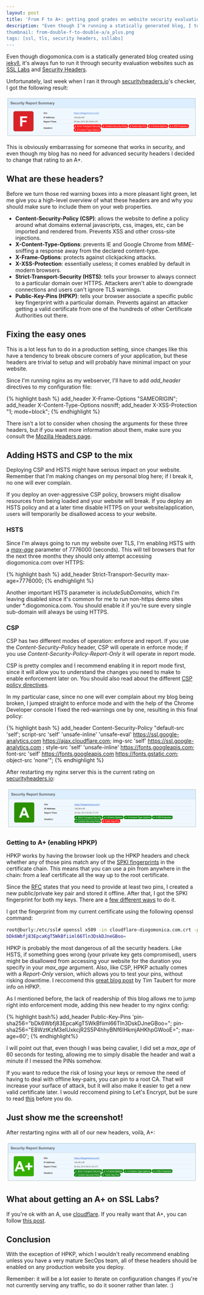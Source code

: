 ```yaml
---
layout: post
title: 'From F to A+: getting good grades on website security evaluations'
description: "Even though I’m running a statically generated blog, I took the time to go from an F on securityheaders.io to an A+”
thumbnail: from-double-f-to-double-a/a_plus.png
tags: [ssl, tls, security headers, ssllabs]
---
```


Even though diogomonica.com is a statically generated blog created using [jekyll](https://jekyllrb.com), it's always fun to run it through security evaluation websites such as [SSL Labs](https://www.ssllabs.com/ssltest/) and [Security Headers](https://securityheaders.io).

Unfortunately, last week when I ran it through [securityheaders.io](https://securityheaders.io)'s checker, I got the following result:

<img src="/images/from-double-f-to-double-a/f_rating_on_security_headers.png"/>

This is obviously embarrassing for someone that works in security, and even though my blog has no need for advanced security headers I decided to change that rating to an A+.

## What are these headers?

Before we turn those red warning boxes into a more pleasant light green, let me give you a high-level overview of what these headers are and why you should make sure to include them on your web properties.

- **Content-Security-Policy (CSP)**: allows the website to define a policy around what domains external javascripts, css, images, etc, can be imported and rendered from. Prevents XSS and other cross-site injections.
- **X-Content-Type-Options**: prevents IE and Google Chrome from MIME-sniffing a response away from the declared content-type.
- **X-Frame-Options**: protects against clickjacking attacks.
- **X-XSS-Protection**: essentially useless; it comes enabled by default in modern browsers.
- **Strict-Transport-Security (HSTS)**: tells your browser to always connect to a particular domain over HTTPS. Attackers aren't able to downgrade connections and users can't ignore TLS warnings. 
- **Public-Key-Pins (HPKP)**: tells your browser associate a specific public key fingerprint with a particular domain. Prevents against an attacker getting a valid certificate from one of the hundreds of other Certificate Authorities out there.


## Fixing the easy ones

This is a lot less fun to do in a production setting, since changes like this have a tendency to break obscure corners of your application, but these headers are trivial to setup and will probably have minimal impact on your website.

Since I'm running nginx as my webserver, I'll have to add *add_header* directives to my configuration file:

{% highlight bash %}
add_header X-Frame-Options "SAMEORIGIN";
add_header X-Content-Type-Options nosniff;
add_header X-XSS-Protection "1; mode=block";
{% endhighlight %}

There isn't a lot to consider when chosing the arguments for these three headers, but if you want more information about them, make sure you consult the [Mozilla Headers page](https://developer.mozilla.org/en-US/docs/Web/HTTP/Headers).

## Adding HSTS and CSP to the mix

Deploying CSP and HSTS might have serious impact on your website. Remember that I'm making changes on my personal blog here; if I break it, no one will ever complain.

If you deploy an over-aggressive CSP policy, browsers might disallow resources from being loaded and your website will break. If you deploy an HSTS policy and at a later time disable HTTPS on your website/application, users will temporarily be disallowed access to your website.

### HSTS

Since I'm always going to run my website over TLS, I'm enabling HSTS with a [*max-age*](https://developer.mozilla.org/en-US/docs/Web/Security/HTTP_strict_transport_security) parameter of 7776000 (seconds). This will tell browsers that for the next three months they should only attempt accessing diogomonica.com over HTTPS:

{% highlight bash %}
add_header Strict-Transport-Security max-age=7776000;
{% endhighlight %}

Another important HSTS parameter is *includeSubDomains*, which I'm leaving disabled since it's common for me to run non-https demo sites under *.diogomonica.com. You should enable it if you're sure every single sub-domain will always be using HTTPS.

### CSP

CSP has two different modes of operation: enforce and report. If you use the *Content-Security-Policy* header, CSP will operate in enforce mode; if you use *Content-Security-Policy-Report-Only* it will operate in report mode.

CSP is pretty complex and I recommend enabling it in report mode first, since it will allow you to understand the changes you need to make to enable enforcement later on. You should also read about the different [CSP policy directives](https://developer.mozilla.org/en-US/docs/Web/Security/CSP/CSP_policy_directives).

In my particular case, since no one will ever complain about my blog being broken, I jumped straight to enforce mode and with the help of the Chrome Developer console I fixed the red-warnings one by one, resulting in this final policy:

{% highlight bash %}
add_header Content-Security-Policy "default-src 'self'; 
script-src 'self' 'unsafe-inline' 'unsafe-eval' https://ssl.google-analytics.com https://ajax.cloudflare.com; 
img-src 'self' https://ssl.google-analytics.com ; 
style-src 'self' 'unsafe-inline' https://fonts.googleapis.com; 
font-src 'self' https://fonts.googleapis.com https://fonts.gstatic.com; 
object-src 'none'";
{% endhighlight %}

After restarting my nginx server this is the current rating on [securityheaders.io](https://securityheaders.io):

<img src="/images/from-double-f-to-double-a/all_green_but_one.png"/>

### Getting to A+ (enabling HPKP)

HPKP works by having the browser look up the HPKP headers and check whether any of those pins match any of the [SPKI fingerprints](https://raymii.org/s/articles/HTTP_Public_Key_Pinning_Extension_HPKP.html) in the certificate chain. This means that you can use a pin from anywhere in the chain: from a leaf certificate all the way up to the root certificate.

Since the [RFC](https://tools.ietf.org/html/rfc7469) states that you need to provide at least two pins, I created a new public/private key pair and stored it offline. After that, I got the SPKI fingerprint for both my keys. There are a [few different ways](https://developer.mozilla.org/en-US/docs/Web/Security/Public_Key_Pinning) to do it.

I got the fingerprint from my current certificate using the following openssl command:

```bash
root@burly:/etc/ssl# openssl x509 -in cloudflare-diogomonica.com.crt -pubkey -noout | openssl rsa -pubin -outform der | openssl dgst -sha256 -binary | base64
bDk6Wbfj83EpcaKgT5WkBfiiml66Tln3DskDJneGBoo=
```

HPKP is probably the most dangerous of all the security headers. Like HSTS, if something goes wrong (your private key gets compromised), users might be disallowed from accessing your website for the duration you specify in your *max_age* argument. Also, like CSP, HPKP actually comes with a *Report-Only* version, which allows you to test your pins, without risking downtime. I reccomend this [great blog post](https://timtaubert.de/blog/2014/10/http-public-key-pinning-explained/) by Tim Taubert for more info on HPKP.

As I mentioned before, the lack of readership of this blog allows me to jump right into enforcement mode, adding this new header to my nginx config:

{% highlight bash%}
add_header Public-Key-Pins 'pin-sha256="bDk6Wbfj83EpcaKgT5WkBfiiml66Tln3DskDJneGBoo="; pin-sha256="E8WztKzM3elUxkcjR2S5P4hhyBNf6lHkmjAHKhpGWooE="; max-age=60';
{% endhighlight%}

I will point out that, even though I was being cavalier, I did set a *max_age* of 60 seconds for testing, allowing me to simply disable the header and wait a minute if I messed the PINs somehow.

If you want to reduce the risk of losing your keys or remove the need of having to deal with offline key-pairs, you can pin to a root CA. That will increase your surface of attack, but it will also make it easier to get a new valid certificate later. I would reccomend pining to Let's Encrypt, but be sure to read [this](https://community.letsencrypt.org/t/hpkp-best-practices-if-you-choose-to-implement/4625) before you do.

## Just show me the screenshot!

After restarting nginx with all of our new headers, voilà, A+:

<img src="/images/from-double-f-to-double-a/securityheaders_a_plus.png"/>

## What about getting an A+ on SSL Labs?

If you're ok with an A, use [cloudflare](https://cloudflare.com). If you really want that A+, you can follow [this post](https://sethvargo.com/getting-an-a-plus-on-qualys-ssl-labs-tester/).

## Conclusion

With the exception of HPKP, which I wouldn't really recommend enabling unless you have a very mature SecOps team, all of these headers should be enabled on any production website you deploy.

Remember: it will be a lot easier to iterate on configuration changes if you're not currently serving any traffic, so do it sooner rather than later. :)
